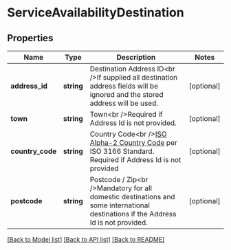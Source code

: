 # ServiceAvailabilityDestination

## Properties
Name | Type | Description | Notes
------------ | ------------- | ------------- | -------------
**address_id** | **string** | Destination Address ID&lt;br /&gt;If supplied all destination address fields will be ignored and the stored address will be used. | [optional] 
**town** | **string** | Town&lt;br /&gt;Required if Address Id is not provided. | [optional] 
**country_code** | **string** | Country Code&lt;br /&gt;[ISO Alpha-2 Country Code](https://www.nationsonline.org/oneworld/country_code_list.htm)  per ISO 3166 Standard.  Required if Address Id is not provided | [optional] 
**postcode** | **string** | Postcode / Zip&lt;br /&gt;Mandatory for all domestic destinations and some international destinations if the Address Id is not provided. | [optional] 

[[Back to Model list]](../README.md#documentation-for-models) [[Back to API list]](../README.md#documentation-for-api-endpoints) [[Back to README]](../README.md)


